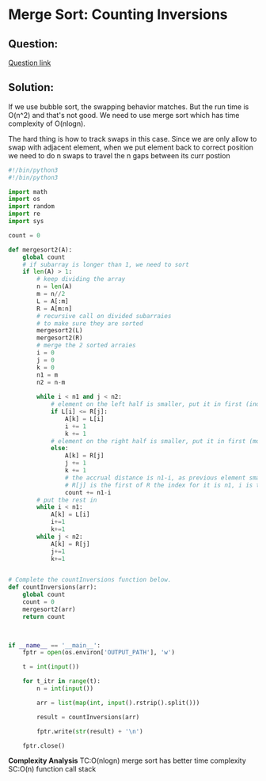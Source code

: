 # Merge Sort: Counting Inversions

## Question:

[Question link](https://www.hackerrank.com/challenges/ctci-merge-sort/problem?h_l=interview&playlist_slugs%5B%5D%5B%5D=interview-preparation-kit&playlist_slugs%5B%5D%5B%5D=sorting&isFullScreen=true)



## Solution:
If we use bubble sort, the swapping behavior matches. But the run time is O(n^2) and that's not good. We need to use merge sort which has time complexity of O(nlogn).

The hard thing is how to track swaps in this case. Since we are only allow to swap with adjacent element, when we put element back to correct position we need to do n swaps to travel the n gaps between its curr postion


```python
#!/bin/python3
#!/bin/python3

import math
import os
import random
import re
import sys

count = 0

def mergesort2(A):
    global count
    # if subarray is longer than 1, we need to sort
    if len(A) > 1:
        # keep dividing the array
        n = len(A)
        m = n//2
        L = A[:m]
        R = A[m:n]
        # recursive call on divided subarraies
        # to make sure they are sorted
        mergesort2(L)
        mergesort2(R)
        # merge the 2 sorted arraies
        i = 0
        j = 0
        k = 0
        n1 = m
        n2 = n-m
        
        while i < n1 and j < n2:
            # element on the left half is smaller, put it in first (index is not changed)
            if L[i] <= R[j]:
                A[k] = L[i]
                i += 1
                k += 1
            # element on the right half is smaller, put it in first (move to left half, index is changed)
            else:
                A[k] = R[j]
                j += 1
                k += 1
                # the accrual distance is n1-i, as previous element smaller on the right side has been moved 
                # R[j] is the first of R the index for it is n1, i is the curr index of target
                count += n1-i
        # put the rest in
        while i < n1:
            A[k] = L[i]
            i+=1
            k+=1 
        while j < n2:
            A[k] = R[j]
            j+=1
            k+=1


# Complete the countInversions function below.
def countInversions(arr):
    global count
    count = 0
    mergesort2(arr)
    return count

        

if __name__ == '__main__':
    fptr = open(os.environ['OUTPUT_PATH'], 'w')

    t = int(input())

    for t_itr in range(t):
        n = int(input())

        arr = list(map(int, input().rstrip().split()))

        result = countInversions(arr)

        fptr.write(str(result) + '\n')

    fptr.close()

```
**Complexity Analysis**
TC:O(nlogn) merge sort has better time complexity
SC:O(n) function call stack